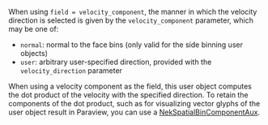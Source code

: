 When using `field = velocity_component`, the manner in which the velocity
direction is selected is given by the `velocity_component` parameter, which
may be one of:

- `normal`: normal to the face bins (only valid for the side binning user objects)
- `user`: arbitrary user-specified direction, provided with the `velocity_direction`
  parameter

When using a velocity component as the field, this user object computes the
dot product of the velocity with the specified direction. To retain the components
of the dot product, such as for visualizing vector glyphs of the user object result
in Paraview, you can use a [NekSpatialBinComponentAux](NekSpatialBinComponentAux.md).
